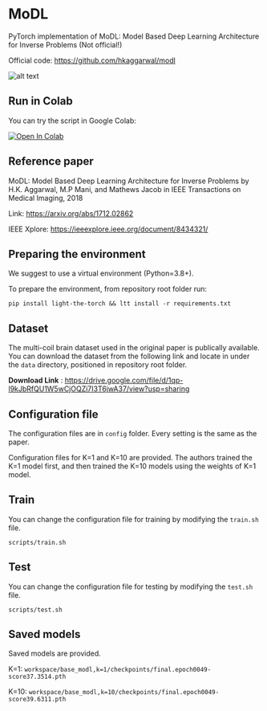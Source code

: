# MoDL

PyTorch implementation of MoDL: Model Based Deep Learning Architecture for Inverse Problems (Not official!)

Official code: https://github.com/hkaggarwal/modl

![alt text](https://github.com/hkaggarwal/modl/blob/master/MoDL_recursive.png)

## Run in Colab
You can try the script in Google Colab:

<a target="_blank" href="https://colab.research.google.com/github/mcencini/MoDL_PyTorch/blob/master/tryme.ipynb">
  <img src="https://colab.research.google.com/assets/colab-badge.svg" alt="Open In Colab"/>
</a>

## Reference paper

MoDL: Model Based Deep Learning Architecture for Inverse Problems  by H.K. Aggarwal, M.P Mani, and Mathews Jacob in IEEE Transactions on Medical Imaging,  2018 

Link: https://arxiv.org/abs/1712.02862

IEEE Xplore: https://ieeexplore.ieee.org/document/8434321/

## Preparing the environment

We suggest to use a virtual environment (Python=3.8+).

To prepare the environment, from repository root folder run:

```
pip install light-the-torch && ltt install -r requirements.txt
```

## Dataset

The multi-coil brain dataset used in the original paper is publically available. You can download the dataset from the following link and locate in under the `data` directory, positioned in repository root folder.

**Download Link** : https://drive.google.com/file/d/1qp-l9kJbRfQU1W5wCjOQZi7I3T6jwA37/view?usp=sharing

## Configuration file

The configuration files are in `config` folder. Every setting is the same as the paper.

Configuration files for K=1 and K=10 are provided. The authors trained the K=1 model first, and then trained the K=10 models using the weights of K=1 model.

## Train

You can change the configuration file for training by modifying the `train.sh` file.

```
scripts/train.sh
```

## Test

You can change the configuration file for testing by modifying the `test.sh` file.

```
scripts/test.sh
```

## Saved models

Saved models are provided.

K=1: `workspace/base_modl,k=1/checkpoints/final.epoch0049-score37.3514.pth` 

K=10: `workspace/base_modl,k=10/checkpoints/final.epoch0049-score39.6311.pth`
